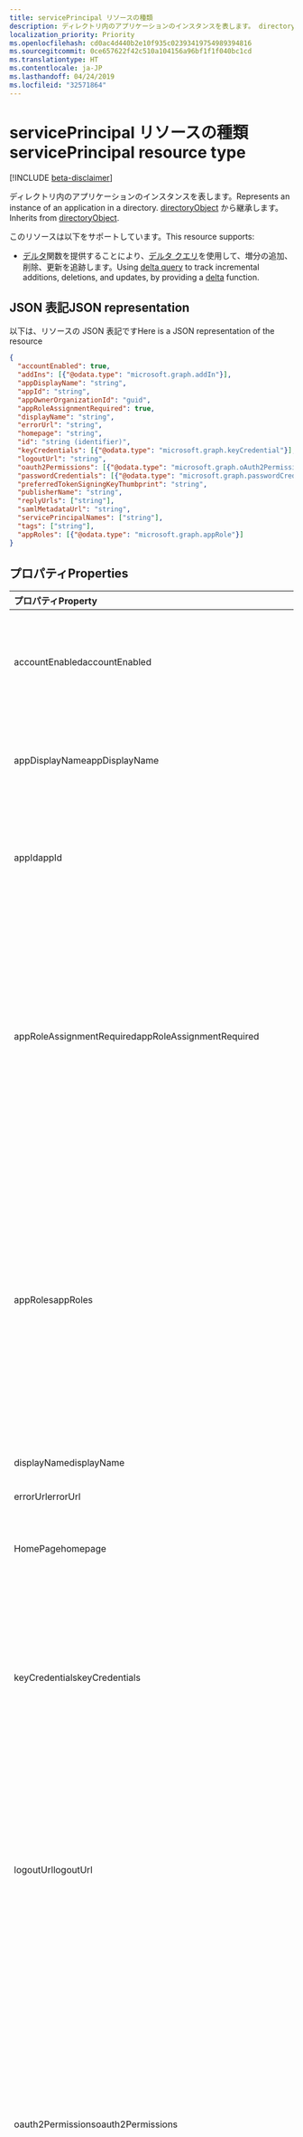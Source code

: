 ```yaml
---
title: servicePrincipal リソースの種類
description: ディレクトリ内のアプリケーションのインスタンスを表します。 directoryObject から継承します。
localization_priority: Priority
ms.openlocfilehash: cd0ac4d440b2e10f935c02393419754989394816
ms.sourcegitcommit: 0ce657622f42c510a104156a96bf1f1f040bc1cd
ms.translationtype: HT
ms.contentlocale: ja-JP
ms.lasthandoff: 04/24/2019
ms.locfileid: "32571864"
---
```

# <a name="serviceprincipal-resource-type"></a><span data-ttu-id="525ba-104">servicePrincipal リソースの種類</span><span class="sxs-lookup"><span data-stu-id="525ba-104">servicePrincipal resource type</span></span>

[!INCLUDE [beta-disclaimer](../../includes/beta-disclaimer.md)]

<span data-ttu-id="525ba-105">ディレクトリ内のアプリケーションのインスタンスを表します。</span><span class="sxs-lookup"><span data-stu-id="525ba-105">Represents an instance of an application in a directory.</span></span> <span data-ttu-id="525ba-106">[directoryObject](directoryobject.md) から継承します。</span><span class="sxs-lookup"><span data-stu-id="525ba-106">Inherits from [directoryObject](directoryobject.md).</span></span>

<span data-ttu-id="525ba-107">このリソースは以下をサポートしています。</span><span class="sxs-lookup"><span data-stu-id="525ba-107">This resource supports:</span></span>

- <span data-ttu-id="525ba-108">[デルタ](../api/serviceprincipal-delta.md)関数を提供することにより、[デルタ クエリ](/graph/delta-query-overview)を使用して、増分の追加、削除、更新を追跡します。</span><span class="sxs-lookup"><span data-stu-id="525ba-108">Using [delta query](/graph/delta-query-overview) to track incremental additions, deletions, and updates, by providing a [delta](../api/serviceprincipal-delta.md) function.</span></span>

## <a name="json-representation"></a><span data-ttu-id="525ba-109">JSON 表記</span><span class="sxs-lookup"><span data-stu-id="525ba-109">JSON representation</span></span>
<span data-ttu-id="525ba-110">以下は、リソースの JSON 表記です</span><span class="sxs-lookup"><span data-stu-id="525ba-110">Here is a JSON representation of the resource</span></span>

<!-- {
  "blockType": "resource",
  "optionalProperties": [
    "appRoleAssignedTo",
    "appRoleAssignments",
    "createdObjects",
    "createdOnBehalfOf",
    "memberOf",
    "oauth2PermissionGrants",
    "ownedObjects",
    "owners"
  ],
  "keyProperty": "id",
  "@odata.type": "microsoft.graph.servicePrincipal"
}-->

```json
{
  "accountEnabled": true,
  "addIns": [{"@odata.type": "microsoft.graph.addIn"}],
  "appDisplayName": "string",
  "appId": "string",
  "appOwnerOrganizationId": "guid",
  "appRoleAssignmentRequired": true,
  "displayName": "string",
  "errorUrl": "string",
  "homepage": "string",
  "id": "string (identifier)",
  "keyCredentials": [{"@odata.type": "microsoft.graph.keyCredential"}],
  "logoutUrl": "string",
  "oauth2Permissions": [{"@odata.type": "microsoft.graph.oAuth2Permission"}],
  "passwordCredentials": [{"@odata.type": "microsoft.graph.passwordCredential"}],
  "preferredTokenSigningKeyThumbprint": "string",
  "publisherName": "string",
  "replyUrls": ["string"],
  "samlMetadataUrl": "string",
  "servicePrincipalNames": ["string"],
  "tags": ["string"],
  "appRoles": [{"@odata.type": "microsoft.graph.appRole"}]
}

```
## <a name="properties"></a><span data-ttu-id="525ba-111">プロパティ</span><span class="sxs-lookup"><span data-stu-id="525ba-111">Properties</span></span>
| <span data-ttu-id="525ba-112">プロパティ</span><span class="sxs-lookup"><span data-stu-id="525ba-112">Property</span></span>     | <span data-ttu-id="525ba-113">型</span><span class="sxs-lookup"><span data-stu-id="525ba-113">Type</span></span> |<span data-ttu-id="525ba-114">説明</span><span class="sxs-lookup"><span data-stu-id="525ba-114">Description</span></span>|
|:---------------|:--------|:----------|
|<span data-ttu-id="525ba-115">accountEnabled</span><span class="sxs-lookup"><span data-stu-id="525ba-115">accountEnabled</span></span>|<span data-ttu-id="525ba-116">Boolean</span><span class="sxs-lookup"><span data-stu-id="525ba-116">Boolean</span></span>| <span data-ttu-id="525ba-117">サービス プリンシパルのアカウントが有効な場合は **true**。それ以外の場合は **false**。</span><span class="sxs-lookup"><span data-stu-id="525ba-117">**true** if the service principal account is enabled; otherwise, **false**.</span></span>            |
|<span data-ttu-id="525ba-118">appDisplayName</span><span class="sxs-lookup"><span data-stu-id="525ba-118">appDisplayName</span></span>|<span data-ttu-id="525ba-119">String</span><span class="sxs-lookup"><span data-stu-id="525ba-119">String</span></span>|<span data-ttu-id="525ba-120">関連付けられているアプリケーションによって公開される表示名。</span><span class="sxs-lookup"><span data-stu-id="525ba-120">The display name exposed by the associated application.</span></span>|
|<span data-ttu-id="525ba-121">appId</span><span class="sxs-lookup"><span data-stu-id="525ba-121">appId</span></span>|<span data-ttu-id="525ba-122">String</span><span class="sxs-lookup"><span data-stu-id="525ba-122">String</span></span>|<span data-ttu-id="525ba-123">関連付けられたアプリケーションの一意の識別子 (その **appId** プロパティ)。</span><span class="sxs-lookup"><span data-stu-id="525ba-123">The unique identifier for the associated application (its **appId** property).</span></span>|
|<span data-ttu-id="525ba-124">appRoleAssignmentRequired</span><span class="sxs-lookup"><span data-stu-id="525ba-124">appRoleAssignmentRequired</span></span>|<span data-ttu-id="525ba-125">Boolean</span><span class="sxs-lookup"><span data-stu-id="525ba-125">Boolean</span></span>|<span data-ttu-id="525ba-126">Azure AD からアプリケーションにユーザー トークンまたはアクセス トークンが発行される前に、ユーザーまたはグループに対する **appRoleAssignment** が必要かどうかを指定します。</span><span class="sxs-lookup"><span data-stu-id="525ba-126">Specifies whether an **appRoleAssignment** to a user or group is required before Azure AD will issue a user or access token to the application.</span></span> <span data-ttu-id="525ba-127">null 許容型ではありません。</span><span class="sxs-lookup"><span data-stu-id="525ba-127">Not nullable.</span></span> |
|<span data-ttu-id="525ba-128">appRoles</span><span class="sxs-lookup"><span data-stu-id="525ba-128">appRoles</span></span>|<span data-ttu-id="525ba-129">[appRole](approle.md) コレクション</span><span class="sxs-lookup"><span data-stu-id="525ba-129">[appRole](approle.md) collection</span></span>|<span data-ttu-id="525ba-130">関連付けられているアプリケーションによって公開されるアプリケーション ロール。</span><span class="sxs-lookup"><span data-stu-id="525ba-130">The application roles exposed by the associated application.</span></span> <span data-ttu-id="525ba-131">さらに詳しい情報については、[アプリケーション](application.md) エンティティの **appRoles** プロパティの定義を参照してください。</span><span class="sxs-lookup"><span data-stu-id="525ba-131">For more information see the **appRoles** property definition on the [application](application.md) entity.</span></span> <span data-ttu-id="525ba-132">null 許容型ではありません。</span><span class="sxs-lookup"><span data-stu-id="525ba-132">Not nullable.</span></span> |
|<span data-ttu-id="525ba-133">displayName</span><span class="sxs-lookup"><span data-stu-id="525ba-133">displayName</span></span>|<span data-ttu-id="525ba-134">String</span><span class="sxs-lookup"><span data-stu-id="525ba-134">String</span></span>|<span data-ttu-id="525ba-135">サービス プリンシパルの表示名。</span><span class="sxs-lookup"><span data-stu-id="525ba-135">The display name for the service principal.</span></span>|
|<span data-ttu-id="525ba-136">errorUrl</span><span class="sxs-lookup"><span data-stu-id="525ba-136">errorUrl</span></span>|<span data-ttu-id="525ba-137">String</span><span class="sxs-lookup"><span data-stu-id="525ba-137">String</span></span>|            |
|<span data-ttu-id="525ba-138">HomePage</span><span class="sxs-lookup"><span data-stu-id="525ba-138">homepage</span></span>|<span data-ttu-id="525ba-139">String</span><span class="sxs-lookup"><span data-stu-id="525ba-139">String</span></span>|<span data-ttu-id="525ba-140">関連付けられたアプリケーションのホーム ページの URL。</span><span class="sxs-lookup"><span data-stu-id="525ba-140">The URL to the homepage of the associated   application.</span></span>|
|<span data-ttu-id="525ba-141">keyCredentials</span><span class="sxs-lookup"><span data-stu-id="525ba-141">keyCredentials</span></span>|<span data-ttu-id="525ba-142">[keyCredential](keycredential.md) コレクション</span><span class="sxs-lookup"><span data-stu-id="525ba-142">[keyCredential](keycredential.md) collection</span></span>|<span data-ttu-id="525ba-143">サービス プリンシパルに関連付けられているキー資格情報のコレクションです。null 許容型ではありません。</span><span class="sxs-lookup"><span data-stu-id="525ba-143">The collection of key credentials associated with the service principal.</span></span> <span data-ttu-id="525ba-144">null 許容型ではありません。</span><span class="sxs-lookup"><span data-stu-id="525ba-144">Not nullable.</span></span>            |
|<span data-ttu-id="525ba-145">logoutUrl</span><span class="sxs-lookup"><span data-stu-id="525ba-145">logoutUrl</span></span>|<span data-ttu-id="525ba-146">String</span><span class="sxs-lookup"><span data-stu-id="525ba-146">String</span></span>| <span data-ttu-id="525ba-147">Microsoft の承認サービスで、[フロント チャネル](https://openid.net/specs/openid-connect-frontchannel-1_0.html)、[バック チャネル](https://openid.net/specs/openid-connect-backchannel-1_0.html)または SAML ログアウト プロトコルを使ってユーザーのログアウトするのに使う URL を指定します。</span><span class="sxs-lookup"><span data-stu-id="525ba-147">Specifies the URL that will be used by Microsoft's authorization service to logout an user using [front-channel](https://openid.net/specs/openid-connect-frontchannel-1_0.html), [back-channel](https://openid.net/specs/openid-connect-backchannel-1_0.html) or SAML logout protocols.</span></span>  |
|<span data-ttu-id="525ba-148">oauth2Permissions</span><span class="sxs-lookup"><span data-stu-id="525ba-148">oauth2Permissions</span></span>|<span data-ttu-id="525ba-149">[oAuth2Permission](oauth2permission.md) コレクション</span><span class="sxs-lookup"><span data-stu-id="525ba-149">[oAuth2Permission](oauth2permission.md) collection</span></span>|<span data-ttu-id="525ba-150">関連付けられているアプリケーションによって公開される OAuth 2.0 のアクセス許可。</span><span class="sxs-lookup"><span data-stu-id="525ba-150">The OAuth 2.0 permissions exposed by the associated application.</span></span> <span data-ttu-id="525ba-151">さらに詳しい情報については、[アプリケーション](application.md) エンティティの **oauth2Permissions** プロパティの定義を参照してください。</span><span class="sxs-lookup"><span data-stu-id="525ba-151">For more information see the **oauth2Permissions** property definition on the [application](application.md) entity.</span></span> <span data-ttu-id="525ba-152">null 許容型ではありません。</span><span class="sxs-lookup"><span data-stu-id="525ba-152">Not nullable.</span></span>            |
|<span data-ttu-id="525ba-153">id</span><span class="sxs-lookup"><span data-stu-id="525ba-153">id</span></span>|<span data-ttu-id="525ba-154">String</span><span class="sxs-lookup"><span data-stu-id="525ba-154">String</span></span>|<span data-ttu-id="525ba-155">サービス プリンシパルの一意識別子。</span><span class="sxs-lookup"><span data-stu-id="525ba-155">The unique identifier for the service principal.</span></span> <span data-ttu-id="525ba-156">[directoryObject](directoryobject.md) から継承されます。</span><span class="sxs-lookup"><span data-stu-id="525ba-156">Inherited from [directoryObject](directoryobject.md).</span></span> <span data-ttu-id="525ba-157">キー。</span><span class="sxs-lookup"><span data-stu-id="525ba-157">Key.</span></span> <span data-ttu-id="525ba-158">null 許容ではありません。</span><span class="sxs-lookup"><span data-stu-id="525ba-158">Not nullable.</span></span> <span data-ttu-id="525ba-159">読み取り専用です。</span><span class="sxs-lookup"><span data-stu-id="525ba-159">Read-only.</span></span>|
|<span data-ttu-id="525ba-160">passwordCredentials</span><span class="sxs-lookup"><span data-stu-id="525ba-160">passwordCredentials</span></span>|<span data-ttu-id="525ba-161">[passwordCredential](passwordcredential.md) コレクション</span><span class="sxs-lookup"><span data-stu-id="525ba-161">[passwordCredential](passwordcredential.md) collection</span></span>|<span data-ttu-id="525ba-162">サービス プリンシパルに関連付けられているパスワード資格情報のコレクションです。null 許容型ではありません。</span><span class="sxs-lookup"><span data-stu-id="525ba-162">The collection of password credentials associated with the service principal.</span></span> <span data-ttu-id="525ba-163">null 許容型ではありません。</span><span class="sxs-lookup"><span data-stu-id="525ba-163">Not nullable.</span></span> |
|<span data-ttu-id="525ba-164">preferredTokenSigningKeyThumbprint</span><span class="sxs-lookup"><span data-stu-id="525ba-164">preferredTokenSigningKeyThumbprint</span></span>|<span data-ttu-id="525ba-165">String</span><span class="sxs-lookup"><span data-stu-id="525ba-165">String</span></span>|<span data-ttu-id="525ba-166">内部使用専用に予約済みです。</span><span class="sxs-lookup"><span data-stu-id="525ba-166">Reserved for internal use only.</span></span> <span data-ttu-id="525ba-167">このプロパティに書き込みしたり、依存したりしないでください。</span><span class="sxs-lookup"><span data-stu-id="525ba-167">Do not write or otherwise rely on this property.</span></span> <span data-ttu-id="525ba-168">将来のバージョンで削除される可能性があります。</span><span class="sxs-lookup"><span data-stu-id="525ba-168">May be removed in future versions.</span></span> |
|<span data-ttu-id="525ba-169">publisherName</span><span class="sxs-lookup"><span data-stu-id="525ba-169">publisherName</span></span>|<span data-ttu-id="525ba-170">String</span><span class="sxs-lookup"><span data-stu-id="525ba-170">String</span></span>|<span data-ttu-id="525ba-171">関連付けられたアプリケーションが指定されているテナントの表示名。</span><span class="sxs-lookup"><span data-stu-id="525ba-171">The display name of the tenant in which the associated application is specified.</span></span>|
|<span data-ttu-id="525ba-172">replyUrls</span><span class="sxs-lookup"><span data-stu-id="525ba-172">replyUrls</span></span>|<span data-ttu-id="525ba-173">String コレクション</span><span class="sxs-lookup"><span data-stu-id="525ba-173">String collection</span></span>|<span data-ttu-id="525ba-174">関連付けられたアプリケーションにサインインするためにユーザー トークンが送信される URL、または関連付けられたアプリケーションに対して OAuth 2.0 認証コードとアクセス トークンが送信されるリダイレクト URI。</span><span class="sxs-lookup"><span data-stu-id="525ba-174">The URLs that user tokens are sent to for sign in with the associated application, or the redirect URIs that OAuth 2.0 authorization codes and access tokens are sent to for the associated application.</span></span> <span data-ttu-id="525ba-175">null 許容型ではありません。</span><span class="sxs-lookup"><span data-stu-id="525ba-175">Not nullable.</span></span> |
|<span data-ttu-id="525ba-176">samlMetadataUrl</span><span class="sxs-lookup"><span data-stu-id="525ba-176">samlMetadataUrl</span></span>|<span data-ttu-id="525ba-177">String</span><span class="sxs-lookup"><span data-stu-id="525ba-177">String</span></span>| |
|<span data-ttu-id="525ba-178">servicePrincipalNames</span><span class="sxs-lookup"><span data-stu-id="525ba-178">servicePrincipalNames</span></span>|<span data-ttu-id="525ba-179">String コレクション</span><span class="sxs-lookup"><span data-stu-id="525ba-179">String collection</span></span>|<span data-ttu-id="525ba-180">関連するアプリケーションを識別する URI です。</span><span class="sxs-lookup"><span data-stu-id="525ba-180">The URIs that identify the associated application.</span></span> <span data-ttu-id="525ba-181">詳細情報については、「[アプリケーション オブジェクトとサービス プリンシパル オブジェクト](https://msdn.microsoft.com/library/azure/dn132633.aspx)」を参照してください。複数値プロパティのフィルター式には **any** 演算子が必要です。</span><span class="sxs-lookup"><span data-stu-id="525ba-181">For more information see, [Application Objects and Service Principal Objects](https://msdn.microsoft.com/library/azure/dn132633.aspx).The **any** operator is required for filter expressions on multi-valued properties.</span></span>  <span data-ttu-id="525ba-182">null 許容型ではありません。</span><span class="sxs-lookup"><span data-stu-id="525ba-182">Not nullable.</span></span> |
|<span data-ttu-id="525ba-183">tags</span><span class="sxs-lookup"><span data-stu-id="525ba-183">tags</span></span>|<span data-ttu-id="525ba-184">String コレクション</span><span class="sxs-lookup"><span data-stu-id="525ba-184">String collection</span></span>| <span data-ttu-id="525ba-185">null 許容型ではありません。</span><span class="sxs-lookup"><span data-stu-id="525ba-185">Not nullable.</span></span> |

## <a name="relationships"></a><span data-ttu-id="525ba-186">リレーションシップ</span><span class="sxs-lookup"><span data-stu-id="525ba-186">Relationships</span></span>
| <span data-ttu-id="525ba-187">リレーションシップ</span><span class="sxs-lookup"><span data-stu-id="525ba-187">Relationship</span></span> | <span data-ttu-id="525ba-188">型</span><span class="sxs-lookup"><span data-stu-id="525ba-188">Type</span></span> |<span data-ttu-id="525ba-189">説明</span><span class="sxs-lookup"><span data-stu-id="525ba-189">Description</span></span>|
|:---------------|:--------|:----------|
|<span data-ttu-id="525ba-190">appRoleAssignedTo</span><span class="sxs-lookup"><span data-stu-id="525ba-190">appRoleAssignedTo</span></span>|[<span data-ttu-id="525ba-191">appRoleAssignment</span><span class="sxs-lookup"><span data-stu-id="525ba-191">appRoleAssignment</span></span>](approleassignment.md)|<span data-ttu-id="525ba-192">このサービス プリンシパルに割り当てられているプリンシパル (ユーザー、グループ、サービス プリンシパル)。</span><span class="sxs-lookup"><span data-stu-id="525ba-192">Principals (users, groups, and service principals) that are assigned to this service principal.</span></span> <span data-ttu-id="525ba-193">読み取り専用です。</span><span class="sxs-lookup"><span data-stu-id="525ba-193">Read-only.</span></span>|
|<span data-ttu-id="525ba-194">appRoleAssignments</span><span class="sxs-lookup"><span data-stu-id="525ba-194">appRoleAssignments</span></span>|<span data-ttu-id="525ba-195">[appRoleAssignment](approleassignment.md) コレクション</span><span class="sxs-lookup"><span data-stu-id="525ba-195">[appRoleAssignment](approleassignment.md) collection</span></span>|<span data-ttu-id="525ba-196">サービス プリンシパルが割り当てられているアプリケーション。</span><span class="sxs-lookup"><span data-stu-id="525ba-196">Applications that the service principal is assigned to.</span></span> <span data-ttu-id="525ba-197">読み取り専用です。</span><span class="sxs-lookup"><span data-stu-id="525ba-197">Read-only.</span></span> <span data-ttu-id="525ba-198">Null 許容型。</span><span class="sxs-lookup"><span data-stu-id="525ba-198">Nullable.</span></span>|
|<span data-ttu-id="525ba-199">createdObjects</span><span class="sxs-lookup"><span data-stu-id="525ba-199">createdObjects</span></span>|<span data-ttu-id="525ba-200">[directoryObject](directoryobject.md) コレクション</span><span class="sxs-lookup"><span data-stu-id="525ba-200">[directoryObject](directoryobject.md) collection</span></span>|<span data-ttu-id="525ba-201">このサービス プリンシパルで作成したディレクトリ オブジェクト。</span><span class="sxs-lookup"><span data-stu-id="525ba-201">Directory objects created by this service principal.</span></span> <span data-ttu-id="525ba-202">読み取り専用です。</span><span class="sxs-lookup"><span data-stu-id="525ba-202">Read-only.</span></span> <span data-ttu-id="525ba-203">Null 許容型。</span><span class="sxs-lookup"><span data-stu-id="525ba-203">Nullable.</span></span>|
|<span data-ttu-id="525ba-204">memberOf</span><span class="sxs-lookup"><span data-stu-id="525ba-204">memberOf</span></span>|<span data-ttu-id="525ba-205">[directoryObject](directoryobject.md) コレクション</span><span class="sxs-lookup"><span data-stu-id="525ba-205">[directoryObject](directoryobject.md) collection</span></span>|<span data-ttu-id="525ba-206">このサービス プリンシパルがメンバーになっているロール。</span><span class="sxs-lookup"><span data-stu-id="525ba-206">Roles that this service principal is a member of.</span></span> <span data-ttu-id="525ba-207">HTTP メソッド: GET 読み取り専用。</span><span class="sxs-lookup"><span data-stu-id="525ba-207">HTTP Methods: GET Read-only.</span></span> <span data-ttu-id="525ba-208">Null 許容型です。</span><span class="sxs-lookup"><span data-stu-id="525ba-208">Nullable.</span></span>|
|<span data-ttu-id="525ba-209">oauth2PermissionGrants</span><span class="sxs-lookup"><span data-stu-id="525ba-209">oauth2PermissionGrants</span></span>|<span data-ttu-id="525ba-210">[oAuth2PermissionGrant](oauth2permissiongrant.md) コレクション</span><span class="sxs-lookup"><span data-stu-id="525ba-210">[oAuth2PermissionGrant](oauth2permissiongrant.md) collection</span></span>|<span data-ttu-id="525ba-211">このサービス プリンシパルに関連付けられているユーザーの偽装許可です。</span><span class="sxs-lookup"><span data-stu-id="525ba-211">User impersonation grants associated with this service principal.</span></span> <span data-ttu-id="525ba-212">読み取り専用です。</span><span class="sxs-lookup"><span data-stu-id="525ba-212">Read-only.</span></span> <span data-ttu-id="525ba-213">Null 許容型。</span><span class="sxs-lookup"><span data-stu-id="525ba-213">Nullable.</span></span>|
|<span data-ttu-id="525ba-214">ownedObjects</span><span class="sxs-lookup"><span data-stu-id="525ba-214">ownedObjects</span></span>|<span data-ttu-id="525ba-215">[directoryObject](directoryobject.md) コレクション</span><span class="sxs-lookup"><span data-stu-id="525ba-215">[directoryObject](directoryobject.md) collection</span></span>|<span data-ttu-id="525ba-216">このサービス プリンシパルで所有しているディレクトリ オブジェクト。</span><span class="sxs-lookup"><span data-stu-id="525ba-216">Directory objects that are owned by this service principal.</span></span> <span data-ttu-id="525ba-217">読み取り専用です。</span><span class="sxs-lookup"><span data-stu-id="525ba-217">Read-only.</span></span> <span data-ttu-id="525ba-218">Null 許容型です。</span><span class="sxs-lookup"><span data-stu-id="525ba-218">Nullable.</span></span>|
|<span data-ttu-id="525ba-219">owners</span><span class="sxs-lookup"><span data-stu-id="525ba-219">owners</span></span>|<span data-ttu-id="525ba-220">[directoryObject](directoryobject.md) コレクション</span><span class="sxs-lookup"><span data-stu-id="525ba-220">[directoryObject](directoryobject.md) collection</span></span>|<span data-ttu-id="525ba-221">このサービス プリンシパルで所有者であるディレクトリ オブジェクト。</span><span class="sxs-lookup"><span data-stu-id="525ba-221">Directory objects that are owners of this service principal.</span></span> <span data-ttu-id="525ba-222">所有者は、このオブジェクトの変更を許可されている管理者以外のユーザーです。</span><span class="sxs-lookup"><span data-stu-id="525ba-222">The owners are a set of non-admin users who are allowed to modify this object.</span></span> <span data-ttu-id="525ba-223">読み取り専用です。</span><span class="sxs-lookup"><span data-stu-id="525ba-223">Read-only.</span></span> <span data-ttu-id="525ba-224">Null 許容型です。</span><span class="sxs-lookup"><span data-stu-id="525ba-224">Nullable.</span></span>|
|<span data-ttu-id="525ba-225">policy</span><span class="sxs-lookup"><span data-stu-id="525ba-225">policy</span></span>|<span data-ttu-id="525ba-226">[policy](policy.md) コレクション</span><span class="sxs-lookup"><span data-stu-id="525ba-226">[policy](policy.md) collection</span></span>|<span data-ttu-id="525ba-227">このサービス プリンシパルに割り当てられているポリシー。</span><span class="sxs-lookup"><span data-stu-id="525ba-227">The policies assigned to this service principal.</span></span>|

## <a name="methods"></a><span data-ttu-id="525ba-228">メソッド</span><span class="sxs-lookup"><span data-stu-id="525ba-228">Methods</span></span>

| <span data-ttu-id="525ba-229">メソッド</span><span class="sxs-lookup"><span data-stu-id="525ba-229">Method</span></span>       | <span data-ttu-id="525ba-230">戻り値の型</span><span class="sxs-lookup"><span data-stu-id="525ba-230">Return Type</span></span>  |<span data-ttu-id="525ba-231">説明</span><span class="sxs-lookup"><span data-stu-id="525ba-231">Description</span></span>|
|:---------------|:--------|:----------|
|[<span data-ttu-id="525ba-232">servicePrincipal を取得する</span><span class="sxs-lookup"><span data-stu-id="525ba-232">Get servicePrincipal</span></span>](../api/serviceprincipal-get.md) | [<span data-ttu-id="525ba-233">servicePrincipal</span><span class="sxs-lookup"><span data-stu-id="525ba-233">servicePrincipal</span></span>](serviceprincipal.md) |<span data-ttu-id="525ba-234">servicePrincipal オブジェクトのプロパティとリレーションシップを読み取ります。</span><span class="sxs-lookup"><span data-stu-id="525ba-234">Read properties and relationships of servicePrincipal object.</span></span>|
|[<span data-ttu-id="525ba-235">servicePrincipals を一覧表示する</span><span class="sxs-lookup"><span data-stu-id="525ba-235">List servicePrincipals</span></span>](../api/serviceprincipal-list.md) | <span data-ttu-id="525ba-236">[servicePrincipal](serviceprincipal.md) コレクション</span><span class="sxs-lookup"><span data-stu-id="525ba-236">[servicePrincipal](serviceprincipal.md) collection</span></span> | <span data-ttu-id="525ba-237">servicePrincipal オブジェクトの一覧を取得します。</span><span class="sxs-lookup"><span data-stu-id="525ba-237">Retrieve a list of servicePrincipal objects.</span></span> |
|[<span data-ttu-id="525ba-238">appRoleAssignment を作成する</span><span class="sxs-lookup"><span data-stu-id="525ba-238">Create appRoleAssignment</span></span>](../api/serviceprincipal-post-approleassignments.md) |[<span data-ttu-id="525ba-239">appRoleAssignment</span><span class="sxs-lookup"><span data-stu-id="525ba-239">appRoleAssignment</span></span>](approleassignment.md)| <span data-ttu-id="525ba-240">appRoleAssignment コレクションに投稿して新しい AppRoleAssignments を作成します。</span><span class="sxs-lookup"><span data-stu-id="525ba-240">Create a new appRoleAssignment by posting to the appRoleAssignments collection.</span></span>|
|[<span data-ttu-id="525ba-241">appRoleAssignments を一覧表示する</span><span class="sxs-lookup"><span data-stu-id="525ba-241">List appRoleAssignments</span></span>](../api/serviceprincipal-list-approleassignments.md) |<span data-ttu-id="525ba-242">[appRoleAssignment](approleassignment.md) コレクション</span><span class="sxs-lookup"><span data-stu-id="525ba-242">[appRoleAssignment](approleassignment.md) collection</span></span>| <span data-ttu-id="525ba-243">appRoleAssignment オブジェクト コレクションを取得します。</span><span class="sxs-lookup"><span data-stu-id="525ba-243">Get a appRoleAssignment object collection.</span></span>|
|[<span data-ttu-id="525ba-244">createdObjects を一覧表示する</span><span class="sxs-lookup"><span data-stu-id="525ba-244">List createdObjects</span></span>](../api/serviceprincipal-list-createdobjects.md) |<span data-ttu-id="525ba-245">[directoryObject](directoryobject.md) コレクション</span><span class="sxs-lookup"><span data-stu-id="525ba-245">[directoryObject](directoryobject.md) collection</span></span>| <span data-ttu-id="525ba-246">createdObject オブジェクト コレクションを取得します。</span><span class="sxs-lookup"><span data-stu-id="525ba-246">Get a createdObject object collection.</span></span>|
|[<span data-ttu-id="525ba-247">memberOf を一覧表示する</span><span class="sxs-lookup"><span data-stu-id="525ba-247">List memberOf</span></span>](../api/serviceprincipal-list-memberof.md) |<span data-ttu-id="525ba-248">[directoryObject](directoryobject.md) コレクション</span><span class="sxs-lookup"><span data-stu-id="525ba-248">[directoryObject](directoryobject.md) collection</span></span>| <span data-ttu-id="525ba-249">memberOf ナビゲーション プロパティからこのサービス プリンシパルが直接のメンバーであるグループを取得します。</span><span class="sxs-lookup"><span data-stu-id="525ba-249">Get the groups that this service principal is a direct member of from the memberOf navigation property.</span></span>|
|[<span data-ttu-id="525ba-250">推移的な memberOf を一覧表示する</span><span class="sxs-lookup"><span data-stu-id="525ba-250">List transitive memberOf</span></span>](../api/serviceprincipal-list-transitivememberof.md) |<span data-ttu-id="525ba-251">[directoryObject](directoryobject.md) コレクション</span><span class="sxs-lookup"><span data-stu-id="525ba-251">[directoryObject](directoryobject.md) collection</span></span>| <span data-ttu-id="525ba-252">このサービス プリンシパルがメンバーになっているグループを一覧表示します。</span><span class="sxs-lookup"><span data-stu-id="525ba-252">List the groups that this service principal is a member of.</span></span> <span data-ttu-id="525ba-253">この操作は推移的で、このサービス プリンシパルが入れ子のメンバーになっているグループが含まれます。</span><span class="sxs-lookup"><span data-stu-id="525ba-253">This operation is transitive and includes the groups that this service principal is a nested member of.</span></span> |
|[<span data-ttu-id="525ba-254">割り当てられているポリシーを一覧表示する</span><span class="sxs-lookup"><span data-stu-id="525ba-254">List assigned policies</span></span>](../api/policy-list-assigned.md)| <span data-ttu-id="525ba-255">[policy](policy.md) コレクション</span><span class="sxs-lookup"><span data-stu-id="525ba-255">[policy](policy.md) collection</span></span>| <span data-ttu-id="525ba-256">このオブジェクトに割り当てられているすべてのポリシーを取得します。</span><span class="sxs-lookup"><span data-stu-id="525ba-256">Get all policies assigned to this object.</span></span>|
|[<span data-ttu-id="525ba-257">oauth2PermissionGrants を一覧表示する</span><span class="sxs-lookup"><span data-stu-id="525ba-257">List oauth2PermissionGrants</span></span>](../api/serviceprincipal-list-oauth2permissiongrants.md) |<span data-ttu-id="525ba-258">[oAuth2PermissionGrant](oauth2permissiongrant.md) コレクション</span><span class="sxs-lookup"><span data-stu-id="525ba-258">[oAuth2PermissionGrant](oauth2permissiongrant.md) collection</span></span>| <span data-ttu-id="525ba-259">oAuth2PermissionGrant オブジェクト コレクションを取得します。</span><span class="sxs-lookup"><span data-stu-id="525ba-259">Get a oAuth2PermissionGrant object collection.</span></span>|
|[<span data-ttu-id="525ba-260">ownedObjects を一覧表示する</span><span class="sxs-lookup"><span data-stu-id="525ba-260">List ownedObjects</span></span>](../api/serviceprincipal-list-ownedobjects.md) |<span data-ttu-id="525ba-261">[directoryObject](directoryobject.md) コレクション</span><span class="sxs-lookup"><span data-stu-id="525ba-261">[directoryObject](directoryobject.md) collection</span></span>| <span data-ttu-id="525ba-262">ownedObject オブジェクト コレクションを取得します。</span><span class="sxs-lookup"><span data-stu-id="525ba-262">Get a ownedObject object collection.</span></span>|
|[<span data-ttu-id="525ba-263">所有者を追加する</span><span class="sxs-lookup"><span data-stu-id="525ba-263">Add owner</span></span>](../api/serviceprincipal-post-owners.md) |[<span data-ttu-id="525ba-264">directoryObject</span><span class="sxs-lookup"><span data-stu-id="525ba-264">directoryObject</span></span>](directoryobject.md)| <span data-ttu-id="525ba-265">所有者のコレクションに投稿して、新しい所有者を作成します。</span><span class="sxs-lookup"><span data-stu-id="525ba-265">Create a new owner by posting to the owners collection.</span></span>|
|[<span data-ttu-id="525ba-266">所有者を一覧表示する</span><span class="sxs-lookup"><span data-stu-id="525ba-266">List owners</span></span>](../api/serviceprincipal-list-owners.md) |<span data-ttu-id="525ba-267">[directoryObject](directoryobject.md) コレクション</span><span class="sxs-lookup"><span data-stu-id="525ba-267">[directoryObject](directoryobject.md) collection</span></span>| <span data-ttu-id="525ba-268">owner オブジェクトのコレクションを取得します。</span><span class="sxs-lookup"><span data-stu-id="525ba-268">Get a owner object collection.</span></span>|
|[<span data-ttu-id="525ba-269">更新する</span><span class="sxs-lookup"><span data-stu-id="525ba-269">Update</span></span>](../api/serviceprincipal-update.md) | [<span data-ttu-id="525ba-270">servicePrincipal</span><span class="sxs-lookup"><span data-stu-id="525ba-270">servicePrincipal</span></span>](serviceprincipal.md)  |<span data-ttu-id="525ba-271">servicePrincipal オブジェクトを更新します。</span><span class="sxs-lookup"><span data-stu-id="525ba-271">Update servicePrincipal object.</span></span> |
|[<span data-ttu-id="525ba-272">削除する</span><span class="sxs-lookup"><span data-stu-id="525ba-272">Delete</span></span>](../api/serviceprincipal-delete.md) | <span data-ttu-id="525ba-273">なし</span><span class="sxs-lookup"><span data-stu-id="525ba-273">None</span></span> |<span data-ttu-id="525ba-274">servicePrincipal オブジェクトを削除します。</span><span class="sxs-lookup"><span data-stu-id="525ba-274">Delete servicePrincipal object.</span></span> |
|[<span data-ttu-id="525ba-275">checkMemberGroups</span><span class="sxs-lookup"><span data-stu-id="525ba-275">checkMemberGroups</span></span>](../api/serviceprincipal-checkmembergroups.md)|<span data-ttu-id="525ba-276">String コレクション</span><span class="sxs-lookup"><span data-stu-id="525ba-276">String collection</span></span>||
|[<span data-ttu-id="525ba-277">getMemberGroups</span><span class="sxs-lookup"><span data-stu-id="525ba-277">getMemberGroups</span></span>](../api/serviceprincipal-getmembergroups.md)|<span data-ttu-id="525ba-278">String コレクション</span><span class="sxs-lookup"><span data-stu-id="525ba-278">String collection</span></span>||
|[<span data-ttu-id="525ba-279">getMemberObjects</span><span class="sxs-lookup"><span data-stu-id="525ba-279">getMemberObjects</span></span>](../api/serviceprincipal-getmemberobjects.md)|<span data-ttu-id="525ba-280">String コレクション</span><span class="sxs-lookup"><span data-stu-id="525ba-280">String collection</span></span>||
|[<span data-ttu-id="525ba-281">差分</span><span class="sxs-lookup"><span data-stu-id="525ba-281">delta</span></span>](../api/serviceprincipal-delta.md)|<span data-ttu-id="525ba-282">servicePrincipal コレクション</span><span class="sxs-lookup"><span data-stu-id="525ba-282">servicePrincipal collection</span></span>| <span data-ttu-id="525ba-283">サービス プリンシパルに対する増分の変更を取得します。</span><span class="sxs-lookup"><span data-stu-id="525ba-283">Get incremental changes for service principals.</span></span> |

<!-- uuid: 8fcb5dbc-d5aa-4681-8e31-b001d5168d79
2015-10-25 14:57:30 UTC -->
<!--
{
  "type": "#page.annotation",
  "description": "servicePrincipal resource",
  "keywords": "",
  "section": "documentation",
  "tocPath": "",
  "suppressions": []
}
-->
